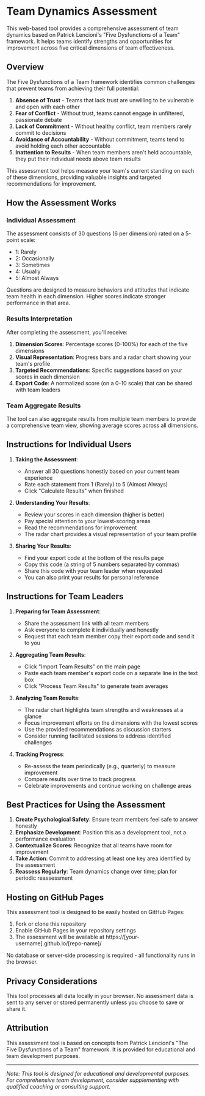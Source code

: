 # Team Dynamics Assessment

This web-based tool provides a comprehensive assessment of team dynamics based on Patrick Lencioni's "Five Dysfunctions of a Team" framework. It helps teams identify strengths and opportunities for improvement across five critical dimensions of team effectiveness.

## Overview

The Five Dysfunctions of a Team framework identifies common challenges that prevent teams from achieving their full potential:

1. **Absence of Trust** - Teams that lack trust are unwilling to be vulnerable and open with each other
2. **Fear of Conflict** - Without trust, teams cannot engage in unfiltered, passionate debate
3. **Lack of Commitment** - Without healthy conflict, team members rarely commit to decisions
4. **Avoidance of Accountability** - Without commitment, teams tend to avoid holding each other accountable
5. **Inattention to Results** - When team members aren't held accountable, they put their individual needs above team results

This assessment tool helps measure your team's current standing on each of these dimensions, providing valuable insights and targeted recommendations for improvement.

## How the Assessment Works

### Individual Assessment

The assessment consists of 30 questions (6 per dimension) rated on a 5-point scale:
- 1: Rarely
- 2: Occasionally
- 3: Sometimes
- 4: Usually
- 5: Almost Always

Questions are designed to measure behaviors and attitudes that indicate team health in each dimension. Higher scores indicate stronger performance in that area.

### Results Interpretation

After completing the assessment, you'll receive:

1. **Dimension Scores**: Percentage scores (0-100%) for each of the five dimensions
2. **Visual Representation**: Progress bars and a radar chart showing your team's profile
3. **Targeted Recommendations**: Specific suggestions based on your scores in each dimension
4. **Export Code**: A normalized score (on a 0-10 scale) that can be shared with team leaders

### Team Aggregate Results

The tool can also aggregate results from multiple team members to provide a comprehensive team view, showing average scores across all dimensions.

## Instructions for Individual Users

1. **Taking the Assessment**:
   - Answer all 30 questions honestly based on your current team experience
   - Rate each statement from 1 (Rarely) to 5 (Almost Always)
   - Click "Calculate Results" when finished

2. **Understanding Your Results**:
   - Review your scores in each dimension (higher is better)
   - Pay special attention to your lowest-scoring areas
   - Read the recommendations for improvement
   - The radar chart provides a visual representation of your team profile

3. **Sharing Your Results**:
   - Find your export code at the bottom of the results page
   - Copy this code (a string of 5 numbers separated by commas)
   - Share this code with your team leader when requested
   - You can also print your results for personal reference

## Instructions for Team Leaders

1. **Preparing for Team Assessment**:
   - Share the assessment link with all team members
   - Ask everyone to complete it individually and honestly
   - Request that each team member copy their export code and send it to you

2. **Aggregating Team Results**:
   - Click "Import Team Results" on the main page
   - Paste each team member's export code on a separate line in the text box
   - Click "Process Team Results" to generate team averages

3. **Analyzing Team Results**:
   - The radar chart highlights team strengths and weaknesses at a glance
   - Focus improvement efforts on the dimensions with the lowest scores
   - Use the provided recommendations as discussion starters
   - Consider running facilitated sessions to address identified challenges

4. **Tracking Progress**:
   - Re-assess the team periodically (e.g., quarterly) to measure improvement
   - Compare results over time to track progress
   - Celebrate improvements and continue working on challenge areas

## Best Practices for Using the Assessment

1. **Create Psychological Safety**: Ensure team members feel safe to answer honestly
2. **Emphasize Development**: Position this as a development tool, not a performance evaluation
3. **Contextualize Scores**: Recognize that all teams have room for improvement
4. **Take Action**: Commit to addressing at least one key area identified by the assessment
5. **Reassess Regularly**: Team dynamics change over time; plan for periodic reassessment

## Hosting on GitHub Pages

This assessment tool is designed to be easily hosted on GitHub Pages:

1. Fork or clone this repository
2. Enable GitHub Pages in your repository settings
3. The assessment will be available at https://[your-username].github.io/[repo-name]/

No database or server-side processing is required - all functionality runs in the browser.

## Privacy Considerations

This tool processes all data locally in your browser. No assessment data is sent to any server or stored permanently unless you choose to save or share it.

## Attribution

This assessment tool is based on concepts from Patrick Lencioni's "The Five Dysfunctions of a Team" framework. It is provided for educational and team development purposes.

---

*Note: This tool is designed for educational and developmental purposes. For comprehensive team development, consider supplementing with qualified coaching or consulting support.*
